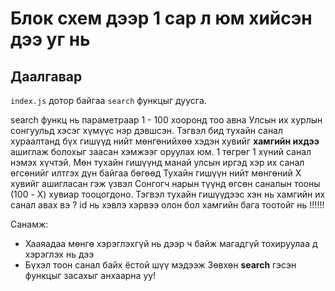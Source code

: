 # Блок схем дээр 1 сар л юм хийсэн дээ уг нь 

## Даалгавар

`index.js` дотор байгаа `search` функцыг дуусга.

search функц нь параметраар 1 - 100 хооронд тоо авна
Улсын их хурлын сонгуульд хэсэг хүмүүс нэр дэвшсэн. 
Тэгвэл бид тухайн санал хураалтанд бүх гишүүд нийт мөнгөнийхөө хэдэн хувийг **хамгийн ихдээ** ашиглаж болохыг заасан хэмжээг оруулах юм. 
1 төгрөг 1 хүний санал нэмэх хүчтэй. 
Мөн тухайн гишүүнд манай улсын иргэд хэр их санал өгсөнийг илтгэх дүн байгаа бөгөөд 
Тухайн гишүүн нийт мөнгөний X хувийг ашигласан гэж үзвэл Сонгогч нарын түүнд өгсөн саналын тооны (100 - X) хувиар тооцогдоно.
Тэгвэл тухайн гишүүдээс хэн нь хамгийн их санал авах вэ ? id нь хэвлэ хэрвээ олон бол хамгийн бага тоотойг нь !!!!!!


Санамж:
* Хааяадаа мөнгө хэрэглэхгүй нь дээр ч байж магадгүй тохируулаа д хэрэглэх нь дээ
* Бүхэл тоон санал байх ёстой шүү мэдээж
Зөвхөн **search** гэсэн функцыг засахыг анхаарна уу!